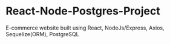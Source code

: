 # React-Node-Postgres-Project
E-commerce website built using React, NodeJs/Express, Axios, Sequelize(ORM), PostgreSQL
